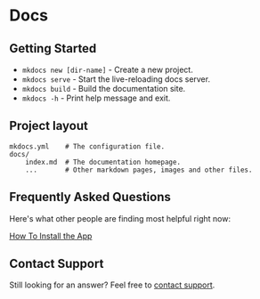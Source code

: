 # Docs

## Getting Started

- `mkdocs new [dir-name]` - Create a new project.
- `mkdocs serve` - Start the live-reloading docs server.
- `mkdocs build` - Build the documentation site.
- `mkdocs -h` - Print help message and exit.

## Project layout

    mkdocs.yml    # The configuration file.
    docs/
        index.md  # The documentation homepage.
        ...       # Other markdown pages, images and other files.

## Frequently Asked Questions

Here's what other people are finding most helpful right now:

[How To Install the App](how_to_guides.md#how-to-install-the-app)


## Contact Support

Still looking for an answer?
Feel free to [contact support](https://revenuehunt.com/contact/).

